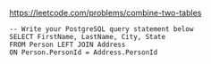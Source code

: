 https://leetcode.com/problems/combine-two-tables

```postgresql
-- Write your PostgreSQL query statement below
SELECT FirstName, LastName, City, State
FROM Person LEFT JOIN Address
ON Person.PersonId = Address.PersonId
```